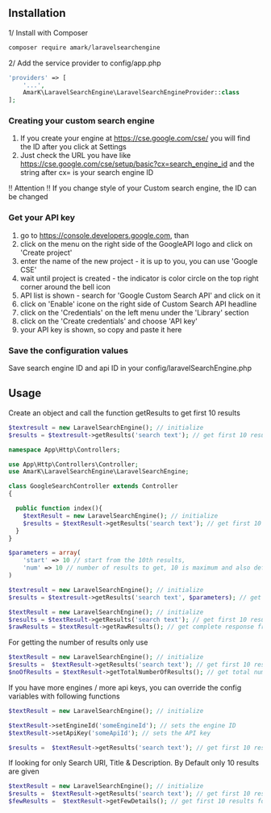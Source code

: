 
## Installation
1/ Install with Composer

```bash
composer require amark/laravelsearchengine
```

2/ Add the service provider to config/app.php

```php
'providers' => [
    '...',
    AmarK\LaravelSearchEngine\LaravelSearchEngineProvider::class
];
```

### Creating your custom search engine
1. If you create your engine at https://cse.google.com/cse/ you will find the ID after you click at Settings
2. Just check the URL you have like https://cse.google.com/cse/setup/basic?cx=search_engine_id and the string after cx= is your search engine ID
     
!! Attention !! If you change style of your Custom search engine, the ID can be changed

### Get your API key
1. go to https://console.developers.google.com, than
2. click on the menu on the right side of the GoogleAPI logo and click on 'Create project'
3. enter the name of the new project - it is up to you, you can use 'Google CSE'
4. wait until project is created - the indicator is color circle on the top right corner around the bell icon
5. API list is shown - search for 'Google Custom Search API' and click on it
6. click on 'Enable' icone on the right side of Custom Search API headline
7. click on the 'Credentials' on the left menu under the 'Library' section
8. click on the 'Create credentials' and choose 'API key'
9. your API key is shown, so copy and paste it here

### Save the configuration values
Save search engine ID and api ID in your config/laravelSearchEngine.php

## Usage

Create an object and call the function getResults to get first 10 results
```php
$textresult = new LaravelSearchEngine(); // initialize
$results = $textresult->getResults('search text'); // get first 10 results for query 'search text' 
```

```php
namespace App\Http\Controllers;

use App\Http\Controllers\Controller;
use AmarK\LaravelSearchEngine\LaravelSearchEngine;

class GoogleSearchController extends Controller
{

  public function index(){
    $textResult = new LaravelSearchEngine(); // initialize
    $results = $textResult->getResults('search text'); // get first 10 results for query 'search text' 
  }
}
```

```php
$parameters = array(
    'start' => 10 // start from the 10th results,
    'num' => 10 // number of results to get, 10 is maximum and also default value
)

$textresult = new LaravelSearchEngine(); // initialize
$results = $textresult->getResults('search text', $parameters); // get second 10 results for query 'search text'
```

```php
$textResult = new LaravelSearchEngine(); // initialize
$results = $textResult->getResults('search text'); // get first 10 results for query 'search text'
$rawResults = $textResult->getRawResults(); // get complete response from Google
```

For getting the number of results only use
```php
$textResult = new LaravelSearchEngine(); // initialize
$results =  $textResult->getResults('search text'); // get first 10 results for query 'search text'
$noOfResults = $textResult->getTotalNumberOfResults(); // get total number of results (it can be less than 10)
```

If you have more engines / more api keys, you can override the config variables with following functions

```php
$textResult = new LaravelSearchEngine(); // initialize

$textResult->setEngineId('someEngineId'); // sets the engine ID
$textResult->setApiKey('someApiId'); // sets the API key

$results =  $textResult->getResults('search text'); // get first 10 results for query 'search text'
```

If looking for only Search URl, Title & Description. By Default only 10 results are given

```php
$textResult = new LaravelSearchEngine(); // initialize
$results =  $textResult->getResults('search text'); // get first 10 results for query 'search text'
$fewResults =  $textResult->getFewDetails(); // get first 10 results for query 'search text'
```

